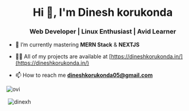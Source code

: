 <h1 align="center">Hi 👋, I'm Dinesh korukonda</h1>
<h3 align="center">Web Developer | Linux Enthusiast | Avid Learner</h3>

- 🌱 I’m currently mastering **MERN Stack** & **NEXTJS**

- 👨‍💻 All of my projects are available at [https://dineshkorukonda.in/](https://dineshkorukonda.in/)

- 📫 How to reach me **dineshkorukonda05@gmail.com**

<img src="https://github-readme-stats.vercel.app/api/top-langs?username=dinexh&show_icons=true&locale=en&layout=compact&theme=chartreuse-dark" alt="ovi" />

<p>&nbsp;<img align="center" src="https://github-readme-stats.vercel.app/api?username=dinexh&show_icons=true&locale=en" alt="dinexh" /></p>


